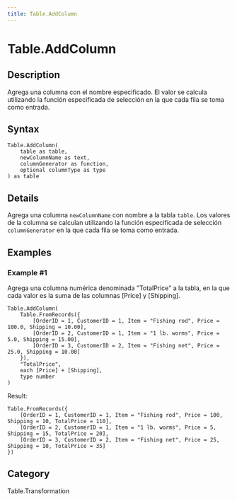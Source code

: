 ```yaml
---
title: Table.AddColumn
---
```


# Table.AddColumn


## Description

Agrega una columna con el nombre especificado. El valor se calcula utilizando la función especificada de selección en la que cada fila se toma como entrada.


## Syntax

```powerquery
Table.AddColumn(
    table as table,
    newColumnName as text,
    columnGenerator as function,
    optional columnType as type
) as table
```


## Details

Agrega una columna <code>newColumnName</code> con nombre a la tabla <code>table</code>. Los valores de la columna se calculan utilizando la función especificada de selección <code>columnGenerator</code> en la que cada fila se toma como entrada.


## Examples

### Example #1 
Agrega una columna numérica denominada &#34;TotalPrice&#34; a la tabla, en la que cada valor es la suma de las columnas [Price] y [Shipping].
```powerquery
Table.AddColumn(
    Table.FromRecords({
        [OrderID = 1, CustomerID = 1, Item = "Fishing rod", Price = 100.0, Shipping = 10.00],
        [OrderID = 2, CustomerID = 1, Item = "1 lb. worms", Price = 5.0, Shipping = 15.00],
        [OrderID = 3, CustomerID = 2, Item = "Fishing net", Price = 25.0, Shipping = 10.00]
    }),
    "TotalPrice",
    each [Price] + [Shipping],
    type number
)
```

Result: 
```powerquery
Table.FromRecords({
    [OrderID = 1, CustomerID = 1, Item = "Fishing rod", Price = 100, Shipping = 10, TotalPrice = 110],
    [OrderID = 2, CustomerID = 1, Item = "1 lb. worms", Price = 5, Shipping = 15, TotalPrice = 20],
    [OrderID = 3, CustomerID = 2, Item = "Fishing net", Price = 25, Shipping = 10, TotalPrice = 35]
})
```




## Category
Table.Transformation
